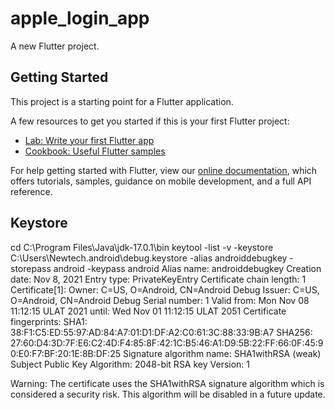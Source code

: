 # apple_login_app

A new Flutter project.

## Getting Started

This project is a starting point for a Flutter application.

A few resources to get you started if this is your first Flutter project:

- [Lab: Write your first Flutter app](https://flutter.dev/docs/get-started/codelab)
- [Cookbook: Useful Flutter samples](https://flutter.dev/docs/cookbook)

For help getting started with Flutter, view our
[online documentation](https://flutter.dev/docs), which offers tutorials,
samples, guidance on mobile development, and a full API reference.

## Keystore
cd C:\Program Files\Java\jdk-17.0.1\bin
keytool -list -v -keystore C:\Users\Newtech\.android\debug.keystore -alias androiddebugkey -storepass android -keypass android
Alias name: androiddebugkey
Creation date: Nov 8, 2021
Entry type: PrivateKeyEntry
Certificate chain length: 1
Certificate[1]:
Owner: C=US, O=Android, CN=Android Debug
Issuer: C=US, O=Android, CN=Android Debug
Serial number: 1
Valid from: Mon Nov 08 11:12:15 ULAT 2021 until: Wed Nov 01 11:12:15 ULAT 2051
Certificate fingerprints:
         SHA1: 38:F1:C5:ED:55:97:AD:84:A7:01:D1:DF:A2:C0:61:3C:88:33:9B:A7
         SHA256: 27:60:D4:3D:7F:E6:C2:4D:F4:85:8F:42:1C:B5:46:A1:D9:5B:22:FF:66:0F:45:90:E0:F7:BF:20:1E:8B:DF:25
Signature algorithm name: SHA1withRSA (weak)
Subject Public Key Algorithm: 2048-bit RSA key
Version: 1

Warning:
The certificate uses the SHA1withRSA signature algorithm which is considered a security risk. This algorithm will be disabled in a future update.